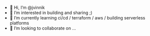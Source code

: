 - 👋 Hi, I’m @jvinnik
- 👀 I’m interested in building and sharing ;)
- 🌱 I’m currently learning ci/cd / terraform / aws / building serverless platforms
- 💞️ I’m looking to collaborate on ...

<!---
jvinnik/jvinnik is a ✨ special ✨ repository because its `README.md` (this file) appears on your GitHub profile.
You can click the Preview link to take a look at your changes.
--->
